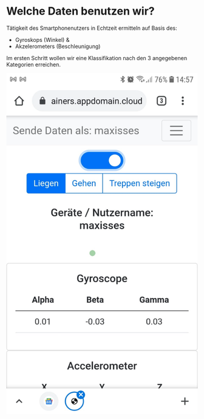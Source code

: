 # Welche Daten benutzen wir?

Tätigkeit des Smartphonenutzers in Echtzeit ermitteln auf Basis des:​

* Gyroskops \(Winkel\) &​
* Akzelerometers \(Beschleunigung\) ​

Im ersten Schritt wollen wir eine Klassifikation nach den 3 angegebenen Kategorien erreichen.

![](../../../../../.gitbook/assets/image%20%2829%29.png)

